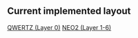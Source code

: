 Current implemented layout
--------------------------

[QWERTZ (Layer 0)](http://www.keyboard-layout-editor.com/#/layouts/415784f820ae925a58de487bf7b4388b)
[NEO2 (Layer 1-6)](http://www.keyboard-layout-editor.com/#/layouts/ee3cbc516f94362dfa11cfb38812b94d)
